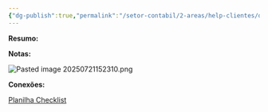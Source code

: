 ```yaml
---
{"dg-publish":true,"permalink":"/setor-contabil/2-areas/help-clientes/dudas-modas-440/","dgPassFrontmatter":true,"created":"2025-07-21T15:20:07.247-03:00","updated":"2025-07-21T15:26:23.432-03:00"}
---
```


**Resumo:**


**Notas:**

![Pasted image 20250721152310.png](/img/user/4%20ARQUIVOS/Pasted%20image%2020250721152310.png)

**Conexões:**

[Planilha Checklist](https://docs.google.com/spreadsheets/d/1gXmgnmnMHAzqkPoeEKGZl5QKN-78s_vL/edit?gid=1532359170#gid=1532359170)
